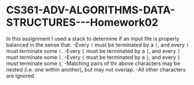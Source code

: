 # CS361-ADV-ALGORITHMS-DATA-STRUCTURES---Homework02

In this assignment I used a stack to determine if an input file is properly balanced in the sense that:
-Every `(` must be terminated by a `)`, and every `)` must terminate some `(`.
-Every `[` must be terminated by a `]`, and every `]` must terminate some `[`.
-Every `{` must be terminated by a `}`, and every `}` must terminate some `{`.
-Matching pairs of thr above characters may be nested (i.e. one within another), but may not overlap.
-All other characters are ignored.
